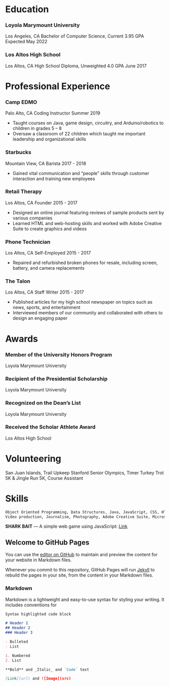 # Education
 
### Loyola Marymount University
Los Angeles, CA
Bachelor of Computer Science, Current 3.95 GPA
Expected May 2022

### Los Altos High School
Los Altos, CA
High School Diploma, Unweighted 4.0 GPA
June 2017

# Professional Experience
 
### Camp EDMO
Palo Alto, CA
Coding Instructor
Summer 2019
- Taught courses on Java, game design, circuitry, and Arduino/robotics to children in grades 5 – 8
- Oversaw a classroom of 22 children which taught me important leadership and organizational skills

### Starbucks
Mountain View, CA
Barista
2017 - 2018
- Gained vital communication and “people” skills through customer interaction and training new employees

### Retail Therapy
Los Altos, CA Founder
2015 - 2017
- Designed an online journal featuring reviews of sample products sent by various companies
- Learned HTML and web-hosting skills and worked with Adobe Creative Suite to create graphics and videos

### Phone Technician
Los Altos, CA
Self-Employed
2015 - 2017
- Repaired and refurbished broken phones for resale, including screen, battery, and camera replacements

### The Talon
Los Altos, CA
Staff Writer
2015 - 2017
- Published articles for my high school newspaper on topics such as news, sports, and entertainment
- Interviewed members of our community and collaborated with others to design an engaging paper 

# Awards

### Member of the University Honors Program
Loyola Marymount University

### Recipient of the Presidential Scholarship
Loyola Marymount University

### Recognized on the Dean’s List
Loyola Marymount University

### Received the Scholar Athlete Award
Los Altos High School 

# Volunteering
 
San Juan Islands, Trail Upkeep
Stanford Senior Olympics, Timer
Turkey Trot 5K & Jingle Run 5K, Course Assistant

# Skills
```markdown
Object Oriented Programming, Data Structures, Java, JavaScript, CSS, HTML, Game development, Web design,
Video production, Journalism, Photography, Adobe Creative Suite, Microsoft Office, Point of sale knowledge 
```
 
**SHARK BAIT** — A simple web game using JavaScript: [Link](https://github.com/meganmrichardson/sharkbait)

## Welcome to GitHub Pages

You can use the [editor on GitHub](https://github.com/Booker-M/Booker-M.github.io/edit/master/README.md) to maintain and preview the content for your website in Markdown files.

Whenever you commit to this repository, GitHub Pages will run [Jekyll](https://jekyllrb.com/) to rebuild the pages in your site, from the content in your Markdown files.

### Markdown

Markdown is a lightweight and easy-to-use syntax for styling your writing. It includes conventions for

```markdown
Syntax highlighted code block

# Header 1
## Header 2
### Header 3

- Bulleted
- List

1. Numbered
2. List

**Bold** and _Italic_ and `Code` text

[Link](url) and ![Image](src)
```
